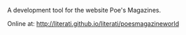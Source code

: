 A development tool for the website Poe's Magazines.

Online at: http://literati.github.io/literati/poesmagazineworld
